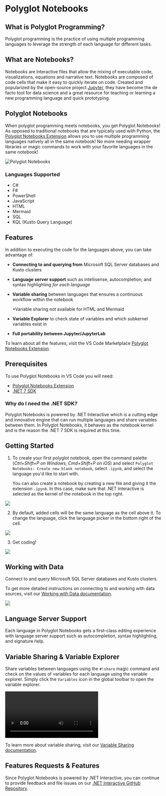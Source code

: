 # Polyglot Notebooks

## What is Polyglot Programming?

Polyglot programming is the practice of using multiple programming languages to leverage the strength of each language for different tasks.

## What are Notebooks?
Notebooks are interactive files that allow the mixing of executable code, visualizations, equations and narrative text. Notebooks are composed of code cells that make it easy to quickly iterate on code. Created and popularized by the open-source project [Jupyter](https://jupyter.org/), they have become the de facto tool for data science and a great resource for teaching or learning a new programming language and quick prototyping.



## Polyglot Notebooks

When polyglot programming meets notebooks, you get Polyglot Notebooks! As opposed to traditional notebooks that are typically used with Python, the [Polyglot Notebooks Extension](https://marketplace.visualstudio.com/items?itemName=ms-dotnettools.dotnet-interactive-vscode) allows you to use multiple programming languages natively all in the same notebook! No more needing wrapper libraries or magic commands to work with your favorite languages in the same notebook!

![Polyglot Notebooks](images/polyglot/polyglot_ext.png)

### Languages Supported
- C#
- F#
- PowerShell
- JavaScript
- HTML
- Mermaid
- SQL
- KQL (Kusto Query Language)


## Features
In addition to executing the code for the languages above, you can take advantage of:

- **Connecting to and querying from** Microsoft SQL Server databases and Kusto clusters

- **Language server support** such as intellisense, autocompletion, and syntax highlighting _for each language_

- **Variable sharing** between languages that ensures a continuous workflow within the notebook

    *Variable sharing not available for HTML and Mermaid

- **Variable Explorer** to check state of variables and which subkernel variables exist in

- **Full portability between Jupyter/JupyterLab**

To learn about all the features, visit the VS Code Marketplace [Polyglot Notebooks Extension](https://marketplace.visualstudio.com/items?itemName=ms-dotnettools.dotnet-interactive-vscode).

## Prerequisites

To use Polyglot Notebooks in VS Code you will need:

- [Polyglot Notebooks Extension](https://marketplace.visualstudio.com/items?itemName=ms-dotnettools.dotnet-interactive-vscode)
- [.NET 7 SDK](https://dotnet.microsoft.com/en-us/download/dotnet/7.0)

### Why do I need the .NET SDK?

Polyglot Notebooks is powered by .NET Interactive which is a cutting edge and innovative engine that can run multiple languages and share variables between them. In Polyglot Notebooks, it behaves as the notebook kernel and is the reason the .NET 7 SDK is required at this time.

## Getting Started

1. To create your first polyglot notebook, open the command palette (_Ctrl+Shift+P on Windows, Cmd+Shift+P on iOS_) and select `Polyglot Notebooks: Create new blank
notebook`, select `.ipynb`, and select the language you'd like to start with.

    You can also create a notebook by creating a new file and giving it the extension `.ipynb`. In this case, make sure that .NET Interactive is selected as the kernel of the notebook in the top right.

![](images/polyglot/kernel_picker.png)


2. By default, added cells will be the same language as the cell above it. To change the language, click the language picker in the bottom right of the cell.

![](images/polyglot/language_picker.png)

3. Get coding!

![](images/polyglot/polyglot_nb_example.png)

## Working with Data

Connect to and query Microsoft SQL Server databases and Kusto clusters.

To get more detailed instructions on connecting to and working with data sources, visit our [Working with Data documentation](https://github.com/dotnet/interactive/blob/main/docs/working-with-data.md).


![](images/polyglot/SQL_connection_example.png)

## Language Server Support

Each language in Polyglot Notebooks gets a first-class editing experience with language server support such as autocompletion, syntax highlighting, and signature help.


## Variable Sharing & Variable Explorer

Share variables between languages using the `#!share` magic command and check on the values of variables for each language using the variable explorer. Simply click the `Variables` icon in the global toolbar to open the variable explorer.

![SQLJavaScript](images/polyglot/SQLJavaScript.mp4)

To learn more about variable sharing, visit our [Variable Sharing documentation](https://github.com/dotnet/interactive/blob/main/docs/variable-sharing.md).

## Features Requests & Features
Since Polyglot Notebooks is powered by .NET Interactive, you can continue to provide feedback and file issues on our [.NET Interactive GitHub Repository](https://github.com/dotnet/interactive/issues).


